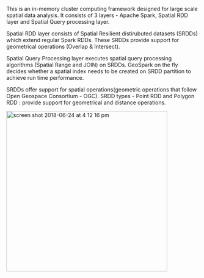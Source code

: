 This is an in-memory cluster computing framework designed for large scale spatial data analysis. It consists of 3 
layers - Apache Spark, Spatial RDD layer and Spatial Query processing layer. 

Spatial RDD layer consists of Spatial Resilient distirubuted datasets (SRDDs) which extend regular Spark RDDs. These 
SRDDs provide support for geometrical operations (Overlap & Intersect). 

Spatial Query Processing layer executes spatial query processing algorithms (Spatial Range and JOIN) on SRDDs. GeoSpark on the 
fly decides whether a spatial index needs to be created on SRDD partition to achieve run time performance.

SRDDs offer support for spatial operations(geometric operations that follow Open Geospace Consortium - OGC). SRDD types -
Point RDD and Polygon RDD : provide support for geometrical and distance operations.



<img width="421" alt="screen shot 2018-06-24 at 4 12 16 pm" src="https://user-images.githubusercontent.com/5779462/41818359-cd11d272-77ca-11e8-8c7d-65fe6fb26c65.png">

